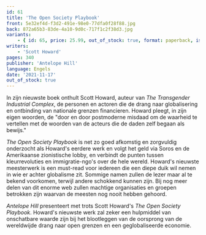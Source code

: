 ```yaml
---
id: 61
title: 'The Open Society Playbook'
front: 5e32ef4d-f3d2-491e-98e0-77dfa0f28f88.jpg
back: 872a65b3-83de-4a10-9d0c-717f1c2f38d3.jpg
variants:
    - { id: 65, price: 25.99, out_of_stock: true, format: paperback, isbn: 978-1-953730-99-2 }
writers:
    - 'Scott Howard'
pages: 340
publisher: 'Antelope Hill'
language: Engels
date: '2021-11-17'
out_of_stock: true
---
```


In zijn nieuwste boek onthult Scott Howard, auteur van *The Transgender Industrial Complex*, de personen en actoren die de drang naar globalisering en ontbinding van nationale grenzen financieren. Howard pleegt, in zijn eigen woorden, de "door en door postmoderne misdaad om de waarheid te vertellen met de woorden van de acteurs die de daden zelf begaan als bewijs."
 
*The Open Society Playbook* is net zo goed afkomstig en zorgvuldig onderzocht als Howard's eerdere werk en volgt het geld via Soros en de Amerikaanse zionistische lobby, en verbindt de punten tussen kleurrevoluties en immigratie-ngo's over de hele wereld. Howard's nieuwste meesterwerk is een must-read voor iedereen die een diepe duik wil nemen in wie er achter globalisme zit. Sommige namen zullen de lezer maar al te bekend voorkomen, terwijl andere schokkend kunnen zijn. Bij nog meer delen van dit enorme web zullen machtige organisaties en groepen betrokken zijn waarvan de meesten nog nooit hebben gehoord.
  
*Antelope Hill* presenteert met trots Scott Howard's *The Open Society Playbook*. Howard's nieuwste werk zal zeker een hulpmiddel van onschatbare waarde zijn bij het blootleggen van de oorsprong van de wereldwijde drang naar open grenzen en een geglobaliseerde economie.
